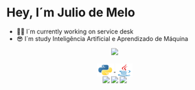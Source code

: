 # Hey, I´m Julio de Melo
- 💪🏾 I´m currently working on service desk
- 😎 I´m study Inteligência Artificial e Aprendizado de Máquina

<div align="center">
  <a href="https://www.linkedin.com/feed/">
  <img height="180em" src="https://github-readme-stats.vercel.app/api?username=JuliodeMelo&show_icons=true&theme=dark&include_all_commits=true&count_private=true"/>
</div>

<div align="center" style="display: inline_block"><br>
   <img align="center" alt="Rafa-Python" height="30" width="40" src="https://raw.githubusercontent.com/devicons/devicon/master/icons/python/python-original.svg">
   <img align="center" alt="Rafa-Java" height="30" width="40" src="https://raw.githubusercontent.com/devicons/devicon/master/icons/java/java-original.svg">
</div>

 <div align="center" > 
  <a href="https://instagram.com/julio-de-melo" target="_blank"><img src="https://img.shields.io/badge/-Instagram-%23E4405F?style=for-the-badge&logo=instagram&logoColor=white" target="_blank"></a>
  <a href = "j.julio@uni9.edu.br"><img src="https://img.shields.io/badge/-Gmail-%23333?style=for-the-badge&logo=gmail&logoColor=white" target="_blank"></a>
  <a href="https://www.linkedin.com/in/julio-de-melo-22450415b" target="_blank"><img src="https://img.shields.io/badge/-LinkedIn-%230077B5?style=for-the-badge&logo=linkedin&logoColor=white" target="_blank"></a> 
   
</div>
